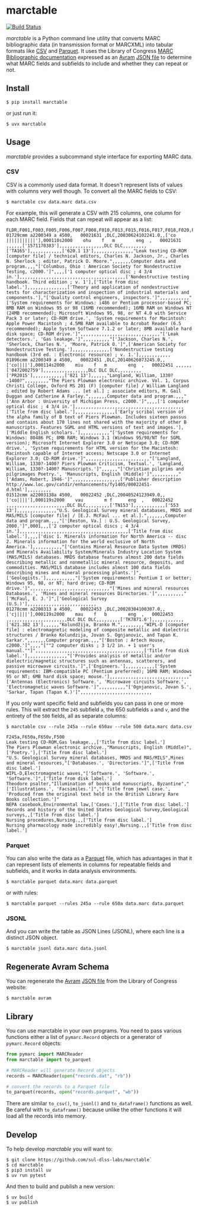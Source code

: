 # marctable

[![Build Status](https://github.com/edsu/marctable/actions/workflows/test.yml/badge.svg)](https://github.com/edsu/marctable/actions/workflows/test.yml)

*marctable* is a Python command line utility that converts MARC bibliographic data (in transmission format or MARCXML) into tabular formats like [CSV] and [Parquet]. It uses the Library of Congress [MARC Bibliographic documentation] expressed as an [Avram] [JSON file] to determine what MARC fields and subfields to include and whether they can repeat or not.

## Install

```
$ pip install marctable
```

or just run it:

```
$ uvx marctable
```

## Usage

*marctable* provides a subcommand style interface for exporting MARC data.

### CSV

CSV is a commonly used data format. It doesn't represent lists of values with columns very well though. To convert all the MARC fields to CSV:

```
$ marctable csv data.marc data.csv
```

For example, this will generate a CSV with 215 columns, one column for each MARC field. Fields that can repeat will appear as a list:

```csv
FLDR,F001,F003,F005,F006,F007,F008,F010,F013,F015,F016,F017,F018,F020,F022,F023,F024,F025,F026,F027,F028,F030,F031,F032,F033,F034,F035,F036,F037,F038,F040,F041,F042,F043,F044,F045,F046,F047,F048,F050,F051,F052,F055,F060,F061,F066,F070,F071,F072,F074,F080,F082,F083,F084,F085,F086,F088,F100,F110,F111,F130,F210,F222,F240,F242,F243,F245,F246,F247,F250,F251,F254,F255,F256,F257,F258,F260,F263,F264,F270,F300,F306,F307,F310,F321,F334,F335,F336,F337,F338,F340,F341,F342,F343,F344,F345,F346,F347,F348,F351,F352,F353,F355,F357,F361,F362,F363,F365,F366,F370,F377,F380,F381,F382,F383,F384,F385,F386,F387,F388,F490,F500,F501,F502,F504,F505,F506,F507,F508,F510,F511,F513,F514,F515,F516,F518,F520,F521,F522,F524,F525,F526,F530,F532,F533,F534,F535,F536,F538,F540,F541,F542,F544,F545,F546,F547,F550,F552,F555,F556,F561,F562,F563,F565,F567,F580,F581,F583,F584,F585,F586,F588,F600,F610,F611,F630,F647,F648,F650,F651,F653,F654,F655,F656,F657,F658,F662,F688,F700,F710,F711,F720,F730,F740,F751,F752,F753,F754,F758,F788,F800,F810,F811,F830,F850,F852,F856,F857,F880,F881,F882,F883,F884,F885,F886,F887
01729cmm a2200349 a 4500,   00021631 ,DLC,20030624102241.0,,['co |||||||||||'],000110s2000    ohu    f   m        eng  ,   00021631 ,,,,,,['1571170383'],,,,,,,,,,,,,,,,,DLC DLC,,,,,,,,,['TA165'],,,,,,,,,,,,['620.1 13'],,,,,,,,,,,,,,,"Leak testing CD-ROM [computer file] / technical editors, Charles N. Jackson, Jr., Charles N. Sherlock ; editor, Patrick O. Moore.",,,,,,,Computer data and program.,,,"['Columbus, Ohio : American Society for Nondestructive Testing, c2000.']",,,,['1 computer optical disc ; 4 3/4 in.'],,,,,,,,,,,,,,,,,,,,,,,,,,,,,,,,,,,,,,,,['Nondestructive testing handbook. Third edition ; v. 1'],['Title from disc label.'],,,,,,,,,,,,,,,['Theory and application of nondestructive tests for characterization and inspection of industrial materials and components.'],"['Quality control engineers, inspectors.']",,,,,,,,,,,"['System requirements for Windows: i486 or Pentium processor-based PC; 8MB RAM on Windows 95 or 98 (16MB recommended); 16MB RAM on Windows NT (24MB recommended); Microsoft Windows 95, 98, or NT 4.0 with Service Pack 3 or later; CD-ROM drive.', 'System requirements for Macintosh: Apple Power Macintosh ; 4.5MB RAM available to Acrobat Reader (6.5 recommended); Apple System Software 7.1.2 or later; 8MB available hard disk space; CD-ROM drive.']",,,,,,,,,,,,,,,,,,,,,,,,,,,,,,"['Leak detectors.', 'Gas leakage.']",,,,,,,,,,"['Jackson, Charles N.', 'Sherlock, Charles N.', 'Moore, Patrick O.']",['American Society for Nondestructive Testing.'],,,,,,,,,,,,,,['Nondestructive testing handbook (3rd ed. : Electronic resource) ; v. 1.'],,,,,,,,,,,,
01896cmm a2200349 a 4500,   00022451 ,DLC,20140626073245.0,,['co||||'],000114s2000    miu    f   m        eng  ,   00022451 ,,,,,,['0472002759'],,,,,,,,,,,,,,,,,DLC DLC DLC,,,,,,,,,['PR2015'],,,,,,,,,,,,['821 13'],,,,,,"Langland, William, 1330?-1400?",,,,,,,,,"The Piers Plowman electronic archive. Vol. 1, Corpus Christi College, Oxford MS 201 (F) [computer file] / William Langland ; edited by Robert Adams ... [et al.] ; associate editors, M. Gail Duggan and Catherine A Farley.",,,,,,,Computer data and program.,,,"['Ann Arbor : University of Michigan Press, c2000.']",,,,['1 computer optical disc ; 4 3/4 in.'],,,,,,,,,,,,,,,,,,,,,,,,,,,,,,,,,,,,,,,,,['Title from disc label.'],,,,,,,,,,,,,,,['Early scribal version of the alpha family of B text of Piers Plowman. Includes sixteen passus and contains about 170 lines not shared with the majority of other B manuscripts. Features SGML and HTML versions of text and images.'],['Middle English scholars.'],,,,,,,,,,,"['System requirements for Windows: 80486 PC; 8MB RAM; Windows 3.1 (Windows 95/98/NT for SGML version); Microsoft Internet Explorer 3.0 or Netscape 3.0; CD-ROM drive.', 'System requirements for HTML version for the Macintosh: Macintosh capable of Internet access; Netscape 3.0 or Internet Explorer 3.0; CD-ROM drive.']",,,,,,,,,,,,,,,,,,,,,,,,"['Langland, William, 1330?-1400? Piers Plowman Criticism, Textual.', 'Langland, William, 1330?-1400? Manuscripts.']",,,,,,"['Christian pilgrims and pilgrimages Poetry.', 'Manuscripts, English (Middle)']",,,,,,,,,,"['Adams, Robert, 1946-']",,,,,,,,,,,,,,,,,,['Publisher description http://www.loc.gov/catdir/enhancements/fy1405/00022451-d.html'],,,,,,,,,
01512cmm a22003138a 4500,   00022452 ,DLC,20040524123949.0,,['co||||'],000119s2000    vau        m f      eng  ,   00022452 ,,,,,,,,,,,,,,,,,,,,,,,DLC DLC,,,,,,,,,['TN153'],,,,,,,,,,,,['553 13'],,,,,,,,,,,,,,,"U.S. Geological Survey mineral databases, MRDS and MAS/MILS [computer file] / [E.J. McFaul ... et al.].",,,,,,,Computer data and program.,,,"['[Reston, Va.] : U.S. Geological Survey, 2000.']",0001,,,['2 computer optical discs ; 4 3/4 in.'],,,,,,,,,,,,,,,,,,,,,,,,,,,,,,,,,,,,,,,,,['Title from disc label.'],,,,['disc 1. Minerals information for North America -- disc 2. Minerals information for the world exclusive of North America.'],,,,,,,,,,,"['Contains Mineral Resource Data System (MRDS) and Minerals Availability System/Minerals Industry Location System (MAS/MILS) databases. MRDS database features almost 200 data fields describing metallic and nonmetallic mineral resource, deposits, and commodities. MAS/MILS database includes almost 100 data fields describing mines and mineral processing plants.']",['Geologists.'],,,,,,,,,,,"['System requirements: Pentium I or better; Windows 95, 98, or NT; hard drive; CD-ROM drive.']",,,,,,,,,,,,,,,,,,,,,,,,,,,,,,"['Mines and mineral resources Databases.', 'Mines and mineral resources Directories.']",,,,,,,,,,"['McFaul, E. J.']",['Geological Survey (U.S.)'],,,,,,,,,,,,,,,,,,,,,,,,,,
01278cmm a2200313 a 4500,   00022453 ,DLC,20020304100307.0,,['cj||||'],000119s2000    mau    f   b        eng  ,   00022453 ,,,,,,,,,,,,,,,,,,,,,,,DLC DLC DLC,,,,,,,,,['TK7871.6'],,,,,,,,,,,,['621.382 13'],,,,,,"Kolundžija, Branko M.",,,,,,,,,"WIPL-D [computer file] : electromagnetic modeling of composite metallic and dielectric structures / Branko Kolundzija, Jovan S. Ognjanovic, and Tapan K. Sarkar.",,,,,,,Computer program.,,,"['Boston : Artech House, c2000.']",,,,"[""2 computer disks ; 3 1/2 in. + 1 user's manual.""]",,,,,,,,,,,,,,,,,,,,,,,,,,,,,,,,,,,,,,,,,['Title from disk label.'],,,,,,,,,,,,,,,"['Provides analysis of metallic and/or dielectric/magnetic structures such as antennas, scatterers, and passive microwave circuits.']",['Engineers.'],,,,,,,,,,,['System requirements: IBM-compatible PC (Pentium preferred); 16MB RAM; Windows 95 or NT; 6MB hard disk space; mouse.'],,,,,,,,,,,,,,,,,,,,,,,,,,,,,,"['Antennas (Electronics) Software.', 'Microwave circuits Software.', 'Electromagnetic waves Software.']",,,,,,,,,,"['Ognjanovic, Jovan S.', 'Sarkar, Tapan (Tapan K.)']",,,,,,,,,,,,,,,,,,,,,,,,,,,
```

If you only want specific field and subfields you can pass in one or more rules. This will extract the `245` subfield `a`, the 650 subfields `a` and `v`, and the entirety of the  `500` fields, all as separate columns:

```
$ marctable csv --rule 245a --rule 650av --rule 500 data.marc data.csv 
```

```csv
F245a,F650a,F650v,F500
Leak testing CD-ROM,Gas leakage.,,['Title from disc label.']
The Piers Plowman electronic archive.,"Manuscripts, English (Middle)",['Poetry.'],['Title from disc label.']
"U.S. Geological Survey mineral databases, MRDS and MAS/MILS",Mines and mineral resources,"['Databases.', 'Directories.']",['Title from disc label.']
WIPL-D,Electromagnetic waves,"['Software.', 'Software.', 'Software.']",['Title from disk label.']
Theodore psalter,"Illumination of books and manuscripts, Byzantine","['Illustrations.', 'Facsimiles.']","['Title from jewel case.', 'Produced from the original text held in the British Library Rare Books collection.']"
NEPA casebook,Environmental law,['Cases.'],['Title from disc label.']
Records and history of the United States Geological Survey,Geological surveys,,['Title from disc label.']
Nursing procedures,Nursing.,,['Title from disc label.']
Nursing pharmacology made incredibly easy!,Nursing.,,['Title from disc label.']
```

### Parquet

You can also write the data as a [Parquet] file, which has advantages in that it can represent lists of elements in columns for repeatable fields and subfields, and it works in data analysis environments.

```
$ marctable parquet data.marc data.parquet
```

or with rules:

```
$ marctable parquet --rules 245a --rule 650a data.marc data.parquet
```

### JSONL

And you can write the table as JSON Lines (JSONL), where each line is a distinct JSON object.

```
$ marctable jsonl data.marc data.jsonl
```

## Regenerate Avram Schema

You can regenerate the [Avram] [JSON file] from the Library of Congress website:

```
$ marctable avram
```

## Library

You can use marctable in your own programs. You need to pass various functions either a list of `pymarc.Record` objects or a generator of `pymarc.Record` objects:

```python
from pymarc import MARCReader
from marctable import to_parquet

# MARCReader will generate Record objects
records = MARCReader(open("records.dat", "rb"))

# convert the records to a Parquet file
to_parquet(records, open("records.parquet", "wb"))
```

There are similar `to_csv()`, `to_jsonl()` and `to_dataframe()` functions as well. Be careful with `to_dataframe()` because unlike the other functions it will load all the records into memory.

## Develop

To help develop *marctable* you will want to:

```
$ git clone https://github.com/sul-dlss-labs/marctable`
$ cd marctable
$ pip3 install uv
$ uv run pytest
```

And then to build and publish a new version:

```
$ uv build
$ uv publish
```

[MARC Bibliographic documentation]: https://www.loc.gov/marc/bibliographic/
[Avram]: https://format.gbv.de/schema/avram/specification
[JSON file]: https://github.com/edsu/marctable/blob/main/marctable/marc.json
[Parquet]: https://en.wikipedia.org/wiki/Apache_Parquet
[CSV]: https://en.wikipedia.org/wiki/Comma-separated_values
